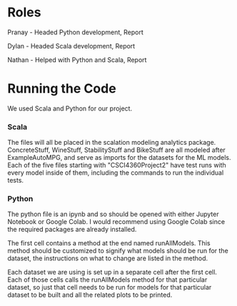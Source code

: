 # Roles

Pranay - Headed Python development, Report

Dylan - Headed Scala development, Report

Nathan - Helped with Python and Scala, Report


# Running the Code

We used Scala and Python for our project.

### Scala

The files will all be placed in the scalation modeling analytics package. ConcreteStuff, WineStuff, StabilityStuff and BikeStuff are all modeled after ExampleAutoMPG, and serve as imports for the datasets for the ML models. Each of the five files starting with "CSCI4360Project2" have test runs with every model inside of them, including the commands to run the individual tests.

### Python

The python file is an ipynb and so should be opened with either Jupyter Notebook or Google Colab. I would recommend using Google Colab since the required packages are already installed. 

The first cell contains a method at the end named runAllModels. This method should be customized to signify what models should be run for the dataset, the instructions on what to change are listed in the method. 

Each dataset we are using is set up in a separate cell after the first cell. Each of those cells calls the runAllModels method for that particular dataset, so just that cell needs to be run for models for that particular dataset to be built and all the related plots to be printed.

